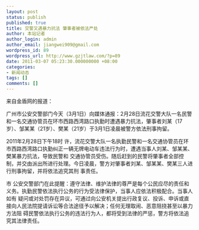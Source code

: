 ```yaml
---
layout: post
status: publish
published: true
title: 交警又遇暴力抗法 肇事者被依法严处
author: 本站记者
author_login: admin
author_email: jiangwei909@gmail.com
wordpress_id: 89
wordpress_url: http://www.gzjtlaw.com/?p=89
date: 2011-03-07 05:23:30.000000000 +08:00
categories:
- 新闻动态
tags: []
comments: []
---
```

来自金盾网的报道：

广州市公安交警部门今天（3月1日）向媒体通报：2月28日流花交警大队一名民警和一名交通协管员在环市西路西湾路口执勤时遭遇暴力抗法，肇事者刘某（17岁）、邹某某（21岁）、樊某（21岁）于3月1日凌晨被警方依法刑事拘留。

2011年2月28日下午18时 许，流花交警大队一名执勤民警和一名交通协管员在环市西路西湾路口执勤纠正一辆无牌电动车违法行为时，遭遇当事人刘某、邹某某、樊某暴力抗法，导致民警和 交通协管员受伤。随后赶到的民警将肇事者全部控制，并交由派出所进行处理。今日凌晨，警方对肇事者刘某、邹某某、樊某三人进行刑事拘留，并将依法追究其刑 事责任。

市 公安交警部门在此提醒：遵守法律、维护法律的尊严是每个公民应尽的责任和义务。执勤民警依法执行公务的行为受法律保护，当事人应依法积极配合。当事人如有 疑问或对处罚存在异议，可通过向公安机关提出行政复议、投诉、申诉或直接向人民法院提请诉讼等合法途径予以解决；任何无理取闹、恶意阻挠甚至以暴力方法阻 碍民警依法执行公务的违法行为人，都将受到法律的严惩，警方将依法追究其法律责任。
